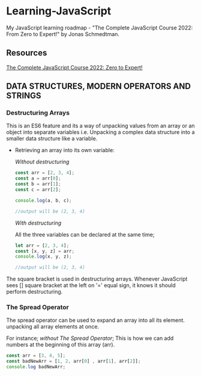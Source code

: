 # Learning-JavaScript
 My JavaScript learning roadmap - "The Complete JavaScript Course 2022: From Zero to Expert!" by Jonas Schmedtman.

## Resources
[The Complete JavaScript Course 2022: Zero to Expert!](https://www.udemy.com/course/the-complete-javascript-course/)

## DATA STRUCTURES, MODERN OPERATORS AND STRINGS

### Destructuring Arrays

This is an ES6 feature and its a way of unpacking values from an array or an object into separate variables i.e. Unpacking a complex data structure into a smaller data structure like a variable.
* Retrieving an array into its own variable:

  *Without destructuring*
  
  ```javascript
  const arr = [2, 3, 4];
  const a = arr[0];
  const b = arr[1];
  const c = arr[2];
  
  console.log(a, b, c);
  
  //output will be (2, 3, 4)
  ```
  
  *With destructuring*
  
  All the three variables can be declared at the same time;
  ```javascript
  let arr = [2, 3, 4];
  const [x, y, z] = arr;
  console.log(x, y, z);
  
  //output will be (2, 3, 4)
  ```
The square bracket is used in destructuring arrays. Whenever JavaScript sees [] square bracket at the left on '=' equal sign, it knows it should perform destructuring.
  
### The Spread Operator

The spread operator can be used to expand an array into all its element. unpacking all array elements at once.

For instance; *without The Spread Operator*; This is how we can add numbers at the beginning of this array (arr).




```javascript
const arr = [3, 4, 5];
const badNewArr = [1, 2, arr[0] , arr[1], arr[2]];
console.log badNewArr;

```




